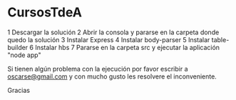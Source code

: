 # CursosTdeA

1 Descargar la solución
2 Abrir la consola y pararse en la carpeta donde quedo la solución
3 Instalar Express
4 Instalar body-parser
5 Instalar table-builder
6 Instalar hbs
7 Pararse en la carpeta src y ejecutar la aplicación "node app"


Si tienen algún problema con la ejecución por favor escribir a oscarse@gmail.com y con mucho gusto les resolvere el inconveniente.

Gracias
